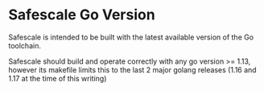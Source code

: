 # Safescale Go Version

Safescale is intended to be built with the latest available version of the Go toolchain.

Safescale should build and operate correctly with any go version >= 1.13, however its makefile limits this to the last 2 major golang releases (1.16 and 1.17 at the time of this writing)
